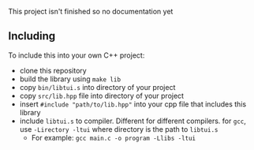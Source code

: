 This project isn't finished so no documentation yet


## Including

To include this into your own C++ project:
- clone this repository
- build the library using `make lib`
- copy `bin/libtui.s` into directory of your project
- copy `src/lib.hpp` file into directory of your project
- insert `#include "path/to/lib.hpp"` into your cpp file that includes this library
- include `libtui.s` to compiler. Different for different compilers. for `gcc`, use `-Lirectory -ltui` where directory is the path to `libtui.s`
  - For example: `gcc main.c -o program -Llibs -ltui`